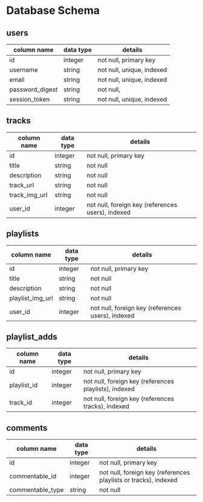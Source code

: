 # Database Schema

## users
column name     | data type | details
----------------|-----------|------------------------
id              | integer   | not null, primary key
username        | string    | not null, unique, indexed
email           | string    | not null, unique, indexed
password_digest | string    | not null, 
session_token   | string    | not null, unique, indexed

## tracks
column name     | data type | details
----------------|-----------|-------------------------
id              | integer   | not null, primary key
title           | string    | not null
description     | string    | not null
track_url       | string    | not null
track_img_url   | string    | not null
user_id         | integer   | not null, foreign key (references users), indexed

## playlists
column name     | data type | details
----------------|-----------|-------------------------
id              | integer   | not null, primary key
title           | string    | not null
description     | string    | not null
playlist_img_url| string    | not null
user_id         | integer   | not null, foreign key (references users), indexed

## playlist_adds
column name    | data type  | details
---------------|------------|-------------------------
id             | integer    | not null, primary key
playlist_id    | integer    | not null, foreign key (references playlists), indexed
track_id       | integer    | not null, foreign key (references tracks), indexed

## comments
column name      | data type  | details
-----------------|------------|-------------------------
id               | integer    | not null, primary key
commentable_id   | integer    | not null, foreign key (references playlists or tracks), indexed
commentable_type | string     | not null
